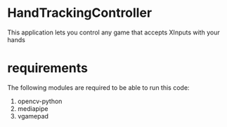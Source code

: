 # HandTrackingController
This application lets you control any game that accepts XInputs with your hands

# requirements
The following modules are required to be able to run this code:

1. opencv-python
2. mediapipe
3. vgamepad

